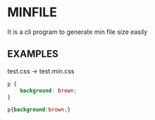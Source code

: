 # MINFILE

It is a cli program to generate min file size easily

## EXAMPLES

test.css -> test.min.css

```css
p {
    background: brown;
}
```

```css
p{background:brown;}
```